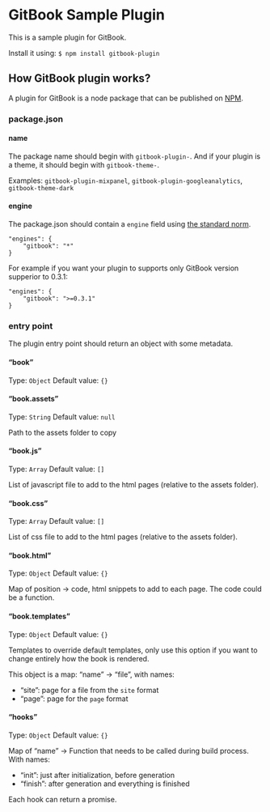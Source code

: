 GitBook Sample Plugin
=====================

This is a sample plugin for GitBook.

Install it using: `$ npm install gitbook-plugin`

How GitBook plugin works?
-------------------------

A plugin for GitBook is a node package that can be published on [NPM](http://www.npmjs.org).

### package.json

#### name

The package name should begin with `gitbook-plugin-`. And if your plugin is a theme, it should begin with `gitbook-theme-`.

Examples: `gitbook-plugin-mixpanel`, `gitbook-plugin-googleanalytics`, `gitbook-theme-dark`

#### engine

The package.json should contain a `engine` field using [the standard norm](https://www.npmjs.org/doc/json.html#engines).

    "engines": {
        "gitbook": "*"
    }

For example if you want your plugin to supports only GitBook version supperior to 0.3.1:

    "engines": {
        "gitbook": ">=0.3.1"
    }

### entry point

The plugin entry point should return an object with some metadata.

#### “book”

Type: `Object` Default value: `{}`

#### “book.assets”

Type: `String` Default value: `null`

Path to the assets folder to copy

#### “book.js”

Type: `Array` Default value: `[]`

List of javascript file to add to the html pages (relative to the assets folder).

#### “book.css”

Type: `Array` Default value: `[]`

List of css file to add to the html pages (relative to the assets folder).

#### “book.html”

Type: `Object` Default value: `{}`

Map of position -&gt; code, html snippets to add to each page. The code could be a function.

#### “book.templates”

Type: `Object` Default value: `{}`

Templates to override default templates, only use this option if you want to change entirely how the book is rendered.

This object is a map: “name” -&gt; “file”, with names:

-   “site”: page for a file from the `site` format
-   “page”: page for the `page` format

#### “hooks”

Type: `Object` Default value: `{}`

Map of “name” -&gt; Function that needs to be called during build process. With names:

-   “init”: just after initialization, before generation
-   “finish”: after generation and everything is finished

Each hook can return a promise.
